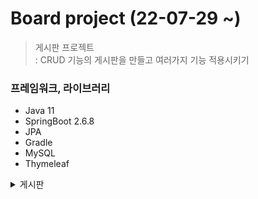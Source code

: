 # Board project (22-07-29 ~)
> 게시판 프로젝트  
> : CRUD 기능의 게시판을 만들고 여러가지 기능 적용시키기

### 프레임워크, 라이브러리

- Java 11
- SpringBoot 2.6.8
- JPA
- Gradle
- MySQL
- Thymeleaf


<details>
    <summary>게시판</summary>

</details>
